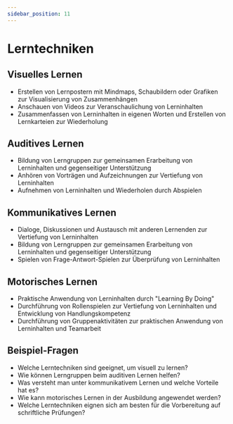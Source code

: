 ```yaml
---
sidebar_position: 11
---
```


# Lerntechniken

<!-- -   Visuelles Lernen, z.B.: Lernposter mit Mindmaps, Schaubilder, Grafiken erstellen, Videos ansehen, eigene Zusamennfassungen und Lernkarteien schreiben
-   Auditives Lernen, z.B.: Lerngruppen bilden, Vorträge anhören, Lerninhalte aufnehmen und abspielen
-   Kommunikatives Lernen z.B.: Dialoge, Diskussionen, Lerngruppen, Frage-Antwort-Spiele
-   Motorisches Lernen z.B.: "Learning By Doing", Rollenspiele, Gruppenaktivitäten -->

## Visuelles Lernen

-   Erstellen von Lernpostern mit Mindmaps, Schaubildern oder Grafiken zur Visualisierung von Zusammenhängen
-   Anschauen von Videos zur Veranschaulichung von Lerninhalten
-   Zusammenfassen von Lerninhalten in eigenen Worten und Erstellen von Lernkarteien zur Wiederholung

## Auditives Lernen

-   Bildung von Lerngruppen zur gemeinsamen Erarbeitung von Lerninhalten und gegenseitiger Unterstützung
-   Anhören von Vorträgen und Aufzeichnungen zur Vertiefung von Lerninhalten
-   Aufnehmen von Lerninhalten und Wiederholen durch Abspielen

## Kommunikatives Lernen

-   Dialoge, Diskussionen und Austausch mit anderen Lernenden zur Vertiefung von Lerninhalten
-   Bildung von Lerngruppen zur gemeinsamen Erarbeitung von Lerninhalten und gegenseitiger Unterstützung
-   Spielen von Frage-Antwort-Spielen zur Überprüfung von Lerninhalten

## Motorisches Lernen

-   Praktische Anwendung von Lerninhalten durch "Learning By Doing"
-   Durchführung von Rollenspielen zur Vertiefung von Lerninhalten und Entwicklung von Handlungskompetenz
-   Durchführung von Gruppenaktivitäten zur praktischen Anwendung von Lerninhalten und Teamarbeit

## Beispiel-Fragen

-   Welche Lerntechniken sind geeignet, um visuell zu lernen?
-   Wie können Lerngruppen beim auditiven Lernen helfen?
-   Was versteht man unter kommunikativem Lernen und welche Vorteile hat es?
-   Wie kann motorisches Lernen in der Ausbildung angewendet werden?
-   Welche Lerntechniken eignen sich am besten für die Vorbereitung auf schriftliche Prüfungen?
